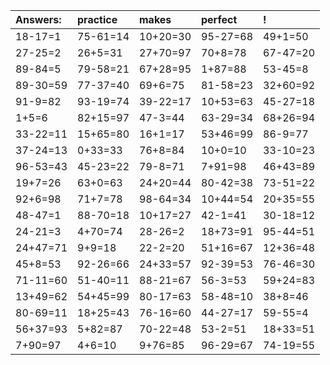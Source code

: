 | Answers: | practice | makes | perfect | ! |
| :--- | :--- | :--- | :--- | :--- |
| 18-17=1 | 75-61=14 | 10+20=30 | 95-27=68 | 49+1=50 | 
| 27-25=2 | 26+5=31 | 27+70=97 | 70+8=78 | 67-47=20 | 
| 89-84=5 | 79-58=21 | 67+28=95 | 1+87=88 | 53-45=8 | 
| 89-30=59 | 77-37=40 | 69+6=75 | 81-58=23 | 32+60=92 | 
| 91-9=82 | 93-19=74 | 39-22=17 | 10+53=63 | 45-27=18 | 
| 1+5=6 | 82+15=97 | 47-3=44 | 63-29=34 | 68+26=94 | 
| 33-22=11 | 15+65=80 | 16+1=17 | 53+46=99 | 86-9=77 | 
| 37-24=13 | 0+33=33 | 76+8=84 | 10+0=10 | 33-10=23 | 
| 96-53=43 | 45-23=22 | 79-8=71 | 7+91=98 | 46+43=89 | 
| 19+7=26 | 63+0=63 | 24+20=44 | 80-42=38 | 73-51=22 | 
| 92+6=98 | 71+7=78 | 98-64=34 | 10+44=54 | 20+35=55 | 
| 48-47=1 | 88-70=18 | 10+17=27 | 42-1=41 | 30-18=12 | 
| 24-21=3 | 4+70=74 | 28-26=2 | 18+73=91 | 95-44=51 | 
| 24+47=71 | 9+9=18 | 22-2=20 | 51+16=67 | 12+36=48 | 
| 45+8=53 | 92-26=66 | 24+33=57 | 92-39=53 | 76-46=30 | 
| 71-11=60 | 51-40=11 | 88-21=67 | 56-3=53 | 59+24=83 | 
| 13+49=62 | 54+45=99 | 80-17=63 | 58-48=10 | 38+8=46 | 
| 80-69=11 | 18+25=43 | 76-16=60 | 44-27=17 | 59-55=4 | 
| 56+37=93 | 5+82=87 | 70-22=48 | 53-2=51 | 18+33=51 | 
| 7+90=97 | 4+6=10 | 9+76=85 | 96-29=67 | 74-19=55 | 
